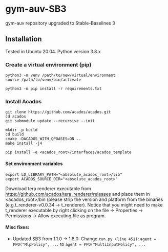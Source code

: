 # gym-auv-SB3
gym-auv repository upgraded to Stable-Baselines 3


## Installation
Tested in Ubuntu 20.04.
Python version 3.8.x

### Create a virtual environment (pip)
```
python3 -m venv /path/to/new/virtual/environment
source /path/to/venv/bin/activate
```
```
python3 -m pip install -r requirements.txt
```

### Install Acados
```
git clone https://github.com/acados/acados.git
cd acados
git submodule update --recursive --init
```
```
mkdir -p build
cd build
cmake -DACADOS_WITH_QPOASES=ON ..
make install -j4
```
```
pip install -e <acados_root>/interfaces/acados_template
```

#### Set environment variables
```
export LD_LIBRARY_PATH="<absolute_acados_root>/lib"
export ACADOS_SOURCE_DIR="<absolute_acados_root>"
```

Download tera renderer executable from https://github.com/acados/tera_renderer/releases and place them in <acados_root>/bin (please strip the version and platform from the binaries (e.g.t_renderer-v0.0.34 -> t_renderer). Notice that you might need to make t_renderer executable by right clicking on the file -> Properties -> Permissions -> Allow executing file as program.

#### Misc fixes:
- Updated SB3 from 1.1.0 -> 1.8.0: Change ```run.py (line 451)```: ```agent = PPO("MlpPolicy", ...``` to ```agent = PPO("MultiInputPolicy", ...```

